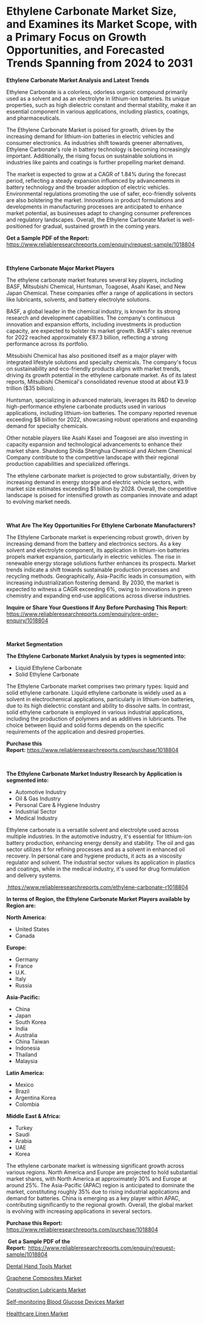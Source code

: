 <p><h1>Ethylene Carbonate Market Size, and Examines its Market Scope, with a Primary Focus on Growth Opportunities, and Forecasted Trends Spanning from 2024 to 2031</h1></p><p><strong>Ethylene Carbonate Market Analysis and Latest Trends</strong></p>
<p><p>Ethylene Carbonate is a colorless, odorless organic compound primarily used as a solvent and as an electrolyte in lithium-ion batteries. Its unique properties, such as high dielectric constant and thermal stability, make it an essential component in various applications, including plastics, coatings, and pharmaceuticals.</p><p>The Ethylene Carbonate Market is poised for growth, driven by the increasing demand for lithium-ion batteries in electric vehicles and consumer electronics. As industries shift towards greener alternatives, Ethylene Carbonate's role in battery technology is becoming increasingly important. Additionally, the rising focus on sustainable solutions in industries like paints and coatings is further propelling market demand.</p><p>The market is expected to grow at a CAGR of 1.84% during the forecast period, reflecting a steady expansion influenced by advancements in battery technology and the broader adoption of electric vehicles. Environmental regulations promoting the use of safer, eco-friendly solvents are also bolstering the market. Innovations in product formulations and developments in manufacturing processes are anticipated to enhance market potential, as businesses adapt to changing consumer preferences and regulatory landscapes. Overall, the Ethylene Carbonate Market is well-positioned for gradual, sustained growth in the coming years.</p></p>
<p><strong>Get a Sample PDF of the Report:&nbsp;</strong> <a href="https://www.reliableresearchreports.com/enquiry/request-sample/1018804?utm_campaign=28&utm_medium=2&utm_source=Github&utm_content=ia&utm_term=06112024&utm_id=ethylene-carbonate">https://www.reliableresearchreports.com/enquiry/request-sample/1018804</a></p>
<p>&nbsp;</p>
<p><strong>Ethylene Carbonate Major Market Players</strong></p>
<p><p>The ethylene carbonate market features several key players, including BASF, Mitsubishi Chemical, Huntsman, Toagosei, Asahi Kasei, and New Japan Chemical. These companies offer a range of applications in sectors like lubricants, solvents, and battery electrolyte solutions.</p><p>BASF, a global leader in the chemical industry, is known for its strong research and development capabilities. The company's continuous innovation and expansion efforts, including investments in production capacity, are expected to bolster its market growth. BASF's sales revenue for 2022 reached approximately €87.3 billion, reflecting a strong performance across its portfolio.</p><p>Mitsubishi Chemical has also positioned itself as a major player with integrated lifestyle solutions and specialty chemicals. The company's focus on sustainability and eco-friendly products aligns with market trends, driving its growth potential in the ethylene carbonate market. As of its latest reports, Mitsubishi Chemical's consolidated revenue stood at about ¥3.9 trillion ($35 billion).</p><p>Huntsman, specializing in advanced materials, leverages its R&D to develop high-performance ethylene carbonate products used in various applications, including lithium-ion batteries. The company reported revenue exceeding $8 billion for 2022, showcasing robust operations and expanding demand for specialty chemicals.</p><p>Other notable players like Asahi Kasei and Toagosei are also investing in capacity expansion and technological advancements to enhance their market share. Shandong Shida Shenghua Chemical and Alchem Chemical Company contribute to the competitive landscape with their regional production capabilities and specialized offerings.</p><p>The ethylene carbonate market is projected to grow substantially, driven by increasing demand in energy storage and electric vehicle sectors, with market size estimates exceeding $1 billion by 2028. Overall, the competitive landscape is poised for intensified growth as companies innovate and adapt to evolving market needs.</p></p>
<p>&nbsp;</p>
<p><strong>What Are The Key Opportunities For Ethylene Carbonate Manufacturers?</strong></p>
<p><p>The Ethylene Carbonate market is experiencing robust growth, driven by increasing demand from the battery and electronics sectors. As a key solvent and electrolyte component, its application in lithium-ion batteries propels market expansion, particularly in electric vehicles. The rise in renewable energy storage solutions further enhances its prospects. Market trends indicate a shift towards sustainable production processes and recycling methods. Geographically, Asia-Pacific leads in consumption, with increasing industrialization fostering demand. By 2030, the market is expected to witness a CAGR exceeding 6%, owing to innovations in green chemistry and expanding end-use applications across diverse industries.</p></p>
<p><strong>Inquire or Share Your Questions If Any Before Purchasing This Report:</strong> <a href="https://www.reliableresearchreports.com/enquiry/pre-order-enquiry/1018804?utm_campaign=28&utm_medium=2&utm_source=Github&utm_content=ia&utm_term=06112024&utm_id=ethylene-carbonate">https://www.reliableresearchreports.com/enquiry/pre-order-enquiry/1018804</a></p>
<p>&nbsp;</p>
<p><strong>Market Segmentation</strong></p>
<p><strong>The Ethylene Carbonate Market Analysis by types is segmented into:</strong></p>
<p><ul><li>Liquid Ethylene Carbonate</li><li>Solid Ethylene Carbonate</li></ul></p>
<p><p>The Ethylene Carbonate market comprises two primary types: liquid and solid ethylene carbonate. Liquid ethylene carbonate is widely used as a solvent in electrochemical applications, particularly in lithium-ion batteries, due to its high dielectric constant and ability to dissolve salts. In contrast, solid ethylene carbonate is employed in various industrial applications, including the production of polymers and as additives in lubricants. The choice between liquid and solid forms depends on the specific requirements of the application and desired properties.</p></p>
<p><strong>Purchase this Report:&nbsp;</strong><a href="https://www.reliableresearchreports.com/purchase/1018804?utm_campaign=28&utm_medium=2&utm_source=Github&utm_content=ia&utm_term=06112024&utm_id=ethylene-carbonate">https://www.reliableresearchreports.com/purchase/1018804</a></p>
<p>&nbsp;</p>
<p><strong>The Ethylene Carbonate Market Industry Research by Application is segmented into:</strong></p>
<p><ul><li>Automotive Industry</li><li>Oil & Gas Industry</li><li>Personal Care & Hygiene Industry</li><li>Industrial Sector</li><li>Medical Industry</li></ul></p>
<p><p>Ethylene carbonate is a versatile solvent and electrolyte used across multiple industries. In the automotive industry, it's essential for lithium-ion battery production, enhancing energy density and stability. The oil and gas sector utilizes it for refining processes and as a solvent in enhanced oil recovery. In personal care and hygiene products, it acts as a viscosity regulator and solvent. The industrial sector values its application in plastics and coatings, while in the medical industry, it's used for drug formulation and delivery systems.</p></p>
<p><a href="https://www.reliableresearchreports.com/ethylene-carbonate-r1018804?utm_campaign=28&utm_medium=2&utm_source=Github&utm_content=ia&utm_term=06112024&utm_id=ethylene-carbonate">&nbsp;https://www.reliableresearchreports.com/ethylene-carbonate-r1018804</a></p>
<p><strong>In terms of Region, the Ethylene Carbonate Market Players available by Region are:</strong></p>
<p>
    <p> <strong> North America: </strong>
        <ul>
            <li>United States</li>
            <li>Canada</li>
        </ul>
        </p> 
    <p> <strong> Europe: </strong>
        <ul>
            <li>Germany</li>
            <li>France</li>
            <li>U.K.</li>
            <li>Italy</li>
            <li>Russia</li>
        </ul>
        </p> 
    <p> <strong> Asia-Pacific: </strong>
        <ul>
            <li>China</li>
            <li>Japan</li>
            <li>South Korea</li>
            <li>India</li>
            <li>Australia</li>
            <li>China Taiwan</li>
            <li>Indonesia</li>
            <li>Thailand</li>
            <li>Malaysia</li>
        </ul>
        </p> 
    <p> <strong> Latin America: </strong>
        <ul>
            <li>Mexico</li>
            <li>Brazil</li>
            <li>Argentina Korea</li>
            <li>Colombia</li>
        </ul>
        </p> 
    <p> <strong> Middle East & Africa: </strong>
        <ul>
            <li>Turkey</li>
            <li>Saudi</li>
            <li>Arabia</li>
            <li>UAE</li>
            <li>Korea</li>
        </ul>
    </p>
    </p>
<p><p>The ethylene carbonate market is witnessing significant growth across various regions. North America and Europe are projected to hold substantial market shares, with North America at approximately 30% and Europe at around 25%. The Asia-Pacific (APAC) region is anticipated to dominate the market, constituting roughly 35% due to rising industrial applications and demand for batteries. China is emerging as a key player within APAC, contributing significantly to the regional growth. Overall, the global market is evolving with increasing applications in several sectors.</p></p>
<p><strong>Purchase this Report: </strong><a href="https://www.reliableresearchreports.com/purchase/1018804?utm_campaign=28&utm_medium=2&utm_source=Github&utm_content=ia&utm_term=06112024&utm_id=ethylene-carbonate">https://www.reliableresearchreports.com/purchase/1018804</a></p>
<p>&nbsp;<strong>Get a Sample PDF of the Report:&nbsp;&nbsp;</strong><a href="https://www.reliableresearchreports.com/enquiry/request-sample/1018804?utm_campaign=28&utm_medium=2&utm_source=Github&utm_content=ia&utm_term=06112024&utm_id=ethylene-carbonate">https://www.reliableresearchreports.com/enquiry/request-sample/1018804</a></p>
<p><strong></strong></p>
<p><p><a href="https://issuu.com/reportprime-2/docs/dental-hand-tools-market-size-2030._a57f121aa3191b?utm_campaign=28&utm_medium=2&utm_source=Github&utm_content=ia&utm_term=06112024&utm_id=ethylene-carbonate">Dental Hand Tools Market</a></p><p><a href="https://github.com/NathanColeman327/Market-Research-Report-List-1/blob/main/graphene-composites-market.md?utm_campaign=28&utm_medium=2&utm_source=Github&utm_content=ia&utm_term=06112024&utm_id=ethylene-carbonate">Graphene Composites Market</a></p><p><a href="https://github.com/RuthLucas64/Market-Research-Report-List-1/blob/main/construction-lubricants-market.md?utm_campaign=28&utm_medium=2&utm_source=Github&utm_content=ia&utm_term=06112024&utm_id=ethylene-carbonate">Construction Lubricants Market</a></p><p><a href="https://www.linkedin.com/pulse/self-monitoring-blood-glucose-devices-sector-surge-14-growth-uihuc?utm_campaign=28&utm_medium=2&utm_source=Github&utm_content=ia&utm_term=06112024&utm_id=ethylene-carbonate">Self-monitoring Blood Glucose Devices Market</a></p><p><a href="https://issuu.com/reportprime-2/docs/healthcare-linen-market-size-2030.p_5acb810cda43b8?utm_campaign=28&utm_medium=2&utm_source=Github&utm_content=ia&utm_term=06112024&utm_id=ethylene-carbonate">Healthcare Linen Market</a></p></p>